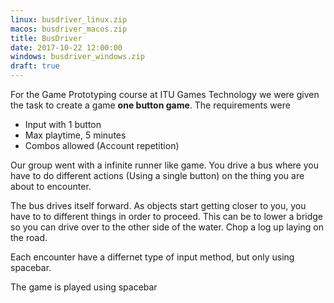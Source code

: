 ```yaml
---
linux: busdriver_linux.zip
macos: busdriver_macos.zip
title: BusDriver
date: 2017-10-22 12:00:00
windows: busdriver_windows.zip
draft: true
---
```


For the Game Prototyping course at ITU Games Technology we were given the task to create a game **one button game**.
The requirements were
* Input with 1 button
* Max playtime, 5 minutes
* Combos allowed (Account repetition)

Our group went with a infinite runner like game. You drive a bus where you have to do different actions (Using a single button) on the thing you are about to encounter.

The bus drives itself forward. As objects start getting closer to you, you have to to different things in order to proceed. This can be to lower a bridge so you can drive over to the other side of the water. Chop a log up laying on the road. 

Each encounter have a differnet type of input method, but only using spacebar.

The game is played using spacebar